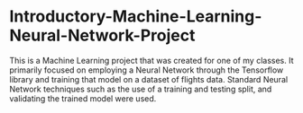 # Introductory-Machine-Learning-Neural-Network-Project
This is a Machine Learning project that was created for one of my classes. It primarily focused on employing a Neural Network through the Tensorflow library and training that model on a dataset of flights data. Standard Neural Network techniques such as the use of a training and testing split, and validating the trained model were used.

